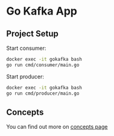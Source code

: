 # Go Kafka App
## Project Setup
Start consumer:
```sh
docker exec -it gokafka bash 
go run cmd/consumer/main.go
```
Start producer:
```sh
docker exec -it gokafka bash 
go run cmd/producer/main.go
```

## Concepts
You can find out more on [concepts page](concepts/kafka.md)